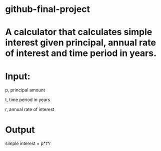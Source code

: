 # github-final-project

# A calculator that calculates simple interest given principal, annual rate of interest and time period in years.

# Input:
   p, principal amount
   
   t, time period in years
   
   r, annual rate of interest
   
# Output
   
   simple interest = p\*t\*r
